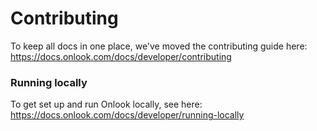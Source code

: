 # Contributing

To keep all docs in one place, we've moved the contributing guide here:
https://docs.onlook.com/docs/developer/contributing

### Running locally

To get set up and run Onlook locally, see here:
https://docs.onlook.com/docs/developer/running-locally
